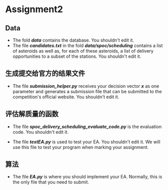 # Assignment2

## Data
* The fold ***data*** contains the database. You shouldn't edit it.
* The file ***candidates.txt*** in the fold ***data/spoc/scheduling*** contains a list of asteroids as well as, for each of these asteroids, a list of delivery opportunities to a subset of the stations. You shouldn't edit it.

## 生成提交给官方的结果文件
* The file ***submission_helper.py*** receives your decision vector ***x*** as one parameter and generates a submission file that can be submitted to the competition's official website. You shouldn't edit it.

## 评估解质量的函数
* The file ***spoc_delivery_scheduling_evaluate_code.py*** is the evaluation code. You shouldn't edit it.

* The file ***testEA.py*** is used to test your EA. You shouldn't edit it. We will use this file to test your program when marking your assignment.

## 算法
* The file ***EA.py*** is where you should implement your EA. Normally, this is the only file that you need to submit.
